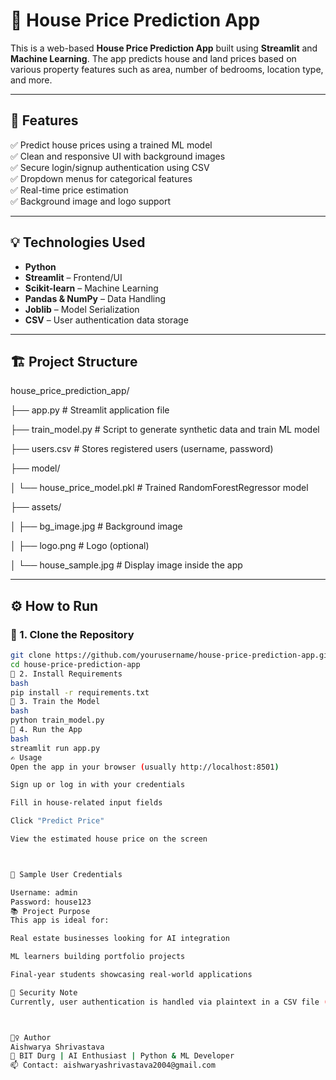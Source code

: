 # 🏡 House Price Prediction App

This is a web-based **House Price Prediction App** built using **Streamlit** and **Machine Learning**. The app predicts house and land prices based on various property features such as area, number of bedrooms, location type, and more.

---

## 📌 Features

✅ Predict house prices using a trained ML model  
✅ Clean and responsive UI with background images  
✅ Secure login/signup authentication using CSV  
✅ Dropdown menus for categorical features  
✅ Real-time price estimation  
✅ Background image and logo support  

---

## 💡 Technologies Used

- **Python**
- **Streamlit** – Frontend/UI
- **Scikit-learn** – Machine Learning
- **Pandas & NumPy** – Data Handling
- **Joblib** – Model Serialization
- **CSV** – User authentication data storage

---

## 🏗️ Project Structure

house_price_prediction_app/

├── app.py # Streamlit application file

├── train_model.py # Script to generate synthetic data and train ML model

├── users.csv # Stores registered users (username, password)

├── model/

  │ └── house_price_model.pkl # Trained RandomForestRegressor model

├── assets/

  │ ├── bg_image.jpg # Background image

  │ ├── logo.png # Logo (optional)

  │ └── house_sample.jpg # Display image inside the app



---

## ⚙️ How to Run

### 🔧 1. Clone the Repository
```bash
git clone https://github.com/yourusername/house-price-prediction-app.git
cd house-price-prediction-app
🐍 2. Install Requirements
bash
pip install -r requirements.txt
🧠 3. Train the Model
bash
python train_model.py
🚀 4. Run the App
bash
streamlit run app.py
✍️ Usage
Open the app in your browser (usually http://localhost:8501)

Sign up or log in with your credentials

Fill in house-related input fields

Click "Predict Price"

View the estimated house price on the screen



📂 Sample User Credentials

Username: admin
Password: house123
📚 Project Purpose
This app is ideal for:

Real estate businesses looking for AI integration

ML learners building portfolio projects

Final-year students showcasing real-world applications

🔐 Security Note
Currently, user authentication is handled via plaintext in a CSV file (users.csv). For production use, implement proper encryption and switch to a database.



🙋‍♀️ Author
Aishwarya Shrivastava
📍 BIT Durg | AI Enthusiast | Python & ML Developer
📫 Contact: aishwaryashrivastava2004@gmail.com
